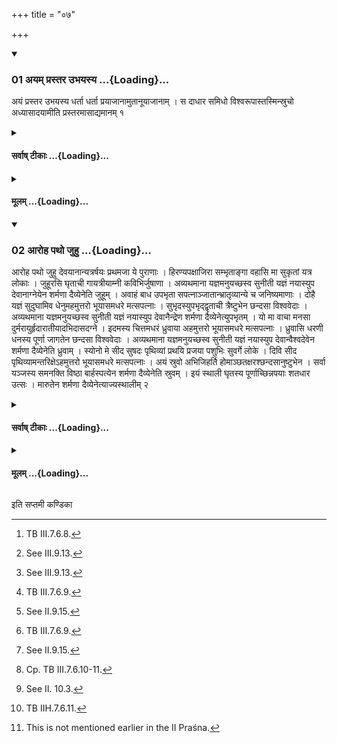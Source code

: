 +++
title = "०७"

+++

<div class="js_include" includetitle="true" newlevelforh1="3" unfilled url="/vedAH_yajuH/taittirIyam/sUtram/ApastambaH/shrautam/vishvAsa-prastutiH/04/07/01_ayam_prastara_ubhayasya.md">
<details open><summary><h3>01 अयम् प्रस्तर उभयस्य ...{Loading}...</h3></summary>

अयं प्रस्तर उभयस्य धर्ता धर्ता प्रयाजानामुतानूयाजानाम् । स दाधार समिधो विश्वरूपास्तस्मिन्स्रुचो अध्यासादयामीति प्रस्तरमासाद्यमानम् १
</details>
</div>
<div class="js_include collapsed" newlevelforh1="4" title="सर्वाष् टीकाः" unfilled url="/vedAH_yajuH/taittirIyam/sUtram/ApastambaH/shrautam/sarvASh_TIkAH/04/07/01_ayam_prastara_ubhayasya.md">
<details><summary><h4>सर्वाष् टीकाः ...{Loading}...</h4></summary>
<details><summary>थिते</summary>

1. With ayaṁ prastara ubhayasya dhartā...[^1] (the sacrificer) addresses the Prastara being placed.[^2]   

[^1]: TB III.7.6.8.  

[^2]: See III.9.13.
</details>
</details>
</div>
<div class="js_include collapsed" newlevelforh1="4" title="मूलम्" unfilled url="/vedAH_yajuH/taittirIyam/sUtram/ApastambaH/shrautam/mUlam/04/07/01_ayam_prastara_ubhayasya.md">
<details><summary><h4>मूलम् ...{Loading}...</h4></summary>

अयं प्रस्तर उभयस्य धर्ता धर्ता प्रयाजानामुतानूयाजानाम् । स दाधार समिधो विश्वरूपास्तस्मिन्स्रुचो अध्यासादयामीति प्रस्तरमासाद्यमानम् १
</details>
</div>
<div class="js_include" includetitle="true" newlevelforh1="3" unfilled url="/vedAH_yajuH/taittirIyam/sUtram/ApastambaH/shrautam/vishvAsa-prastutiH/04/07/02_Aroha_patho_juhu.md">
<details open><summary><h3>02 आरोह पथो जुहु ...{Loading}...</h3></summary>

आरोह पथो जुहु देवयानान्यत्रर्षयः प्रथमजा ये पुराणाः । हिरण्यपक्षाजिरा सम्भृताङ्गा वहासि मा सुकृतां यत्र लोकाः । जुहूरसि घृताची गायत्रीयाम्नी कविभिर्जुषाणा । अव्यथमाना यज्ञमनुयच्छस्व सुनीती यज्ञं नयास्युप देवानाग्नेयेन शर्मणा दैव्येनेति जुहूम् । अवाहं बाध उपभृता सपत्नाञ्जातान्भ्रातृव्यान्ये च जनिष्यमाणाः । दोहै यज्ञं सुदुघामिव धेनुमहमुत्तरो भूयासमधरे मत्सपत्नाः । सुभृदस्युपभृद्द्वृताची त्रैष्टुभेन छन्दसा विश्ववेदाः । अव्यथमाना यज्ञमनुयच्छस्व सुनीती यज्ञं नयास्युप देवानैन्द्रेण शर्मणा दैव्येनेत्युपभृतम् । यो मा वाचा मनसा दुर्मरायुर्हृदारातीयादभिदासदग्ने । इदमस्य चित्तमधरं ध्रुवाया अहमुत्तरो भूयासमधरे मत्सपत्नाः । ध्रुवासि धरणी धनस्य पूर्णा जागतेन छन्दसा विश्ववेदाः । अव्यथमाना यज्ञमनुयच्छस्व सुनीती यज्ञं नयास्युप देवान्वैश्वदेवेन शर्मणा दैव्येनेति ध्रुवाम् । स्योनो मे सीद सुषदः पृथिव्यां प्रथयि प्रजया पशुभिः सुवर्गे लोके । दिवि सीद पृथिव्यामन्तरिक्षेऽहमुत्तरो भूयासमधरे मत्सपत्नाः । अयं स्रुवो अभिजिहर्ति होमाञ्छतक्षरश्छन्दसानुष्टुभेन । सर्वा यञ्जस्य समनक्ति विष्ठा बार्हस्पत्येन शर्मणा दैव्येनेति स्रुवम् । इयं स्थाली घृतस्य पूर्णाच्छिन्नपयाः शतधार उत्सः । मारुतेन शर्मणा दैव्येनेत्याज्यस्थालीम् २
</details>
</div>
<div class="js_include collapsed" newlevelforh1="4" title="सर्वाष् टीकाः" unfilled url="/vedAH_yajuH/taittirIyam/sUtram/ApastambaH/shrautam/sarvASh_TIkAH/04/07/02_Aroha_patho_juhu.md">
<details><summary><h4>सर्वाष् टीकाः ...{Loading}...</h4></summary>
<details><summary>थिते</summary>

2. With āroha patho juhū...^1 (he addresses) the Juhū when it is being placed;[^2] with avāhaṁ bādha upabhr̥tā sapatnān...[^3] (he addresses) the Upabhr̥t[^4] (when it is being placed); with yo mā vācā manasā...[^5] (he addresses) the Dhruvā (being placed)[^6]; with syono me sīda suṣadaḥ...[^7] he addresses the Sruva being placed[^8]; with iyaṁ sthālī ghr̥tasya pūrṇā...[^9] he addresses the Ghee-pot (Ajya-sthālī) (being placed).[^10]  


[^1]: Cp TB III.7.6.8-9.  

[^2]: See II.9.15.  

[^3]: TB III.7.6.9.  

[^4]: See II.9.15.  

[^5]: TB III.7.6.9.  

[^6]: See II.9.15.  

[^7]: Cp. TB III.7.6.10-11.  

[^8]: See II. 10.3.  

[^9]: TB IIH.7.6.11.  

[^10]: This is not mentioned earlier in the II Praśna.
</details>
</details>
</div>
<div class="js_include collapsed" newlevelforh1="4" title="मूलम्" unfilled url="/vedAH_yajuH/taittirIyam/sUtram/ApastambaH/shrautam/mUlam/04/07/02_Aroha_patho_juhu.md">
<details><summary><h4>मूलम् ...{Loading}...</h4></summary>

आरोह पथो जुहु देवयानान्यत्रर्षयः प्रथमजा ये पुराणाः । हिरण्यपक्षाजिरा सम्भृताङ्गा वहासि मा सुकृतां यत्र लोकाः । जुहूरसि घृताची गायत्रीयाम्नी कविभिर्जुषाणा । अव्यथमाना यज्ञमनुयच्छस्व सुनीती यज्ञं नयास्युप देवानाग्नेयेन शर्मणा दैव्येनेति जुहूम् । अवाहं बाध उपभृता सपत्नाञ्जातान्भ्रातृव्यान्ये च जनिष्यमाणाः । दोहै यज्ञं सुदुघामिव धेनुमहमुत्तरो भूयासमधरे मत्सपत्नाः । सुभृदस्युपभृद्द्वृताची त्रैष्टुभेन छन्दसा विश्ववेदाः । अव्यथमाना यज्ञमनुयच्छस्व सुनीती यज्ञं नयास्युप देवानैन्द्रेण शर्मणा दैव्येनेत्युपभृतम् । यो मा वाचा मनसा दुर्मरायुर्हृदारातीयादभिदासदग्ने । इदमस्य चित्तमधरं ध्रुवाया अहमुत्तरो भूयासमधरे मत्सपत्नाः । ध्रुवासि धरणी धनस्य पूर्णा जागतेन छन्दसा विश्ववेदाः । अव्यथमाना यज्ञमनुयच्छस्व सुनीती यज्ञं नयास्युप देवान्वैश्वदेवेन शर्मणा दैव्येनेति ध्रुवाम् । स्योनो मे सीद सुषदः पृथिव्यां प्रथयि प्रजया पशुभिः सुवर्गे लोके । दिवि सीद पृथिव्यामन्तरिक्षेऽहमुत्तरो भूयासमधरे मत्सपत्नाः । अयं स्रुवो अभिजिहर्ति होमाञ्छतक्षरश्छन्दसानुष्टुभेन । सर्वा यञ्जस्य समनक्ति विष्ठा बार्हस्पत्येन शर्मणा दैव्येनेति स्रुवम् । इयं स्थाली घृतस्य पूर्णाच्छिन्नपयाः शतधार उत्सः । मारुतेन शर्मणा दैव्येनेत्याज्यस्थालीम् २
</details>
</div>





  
इति सप्तमी कण्डिका 
